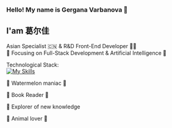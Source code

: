 ### Hello! My name is Gergana Varbanova 👩
## I'am 葛尔佳 
Asian Specialist 🇨🇳 & R&D  Front-End Developer 👩‍💻 <br>
🎯 Focusing on Full-Stack Development & Artificial Intelligence 🦾

Technological Stack:<br>
[![My Skills](https://skillicons.dev/icons?i=js,html,css,nodejs,bootstrap,cs,dotnet,jenkins,npm,postman,react,redux,py,sublime,visualstudio,vscode,wordpress)](https://skillicons.dev)

:watermelon:  Watermelon maniac 🍉 <br>

📘 Book Reader 📘 <br>

:book: Explorer of new knowledge <br>

:dog: Animal lover :panda_face:






